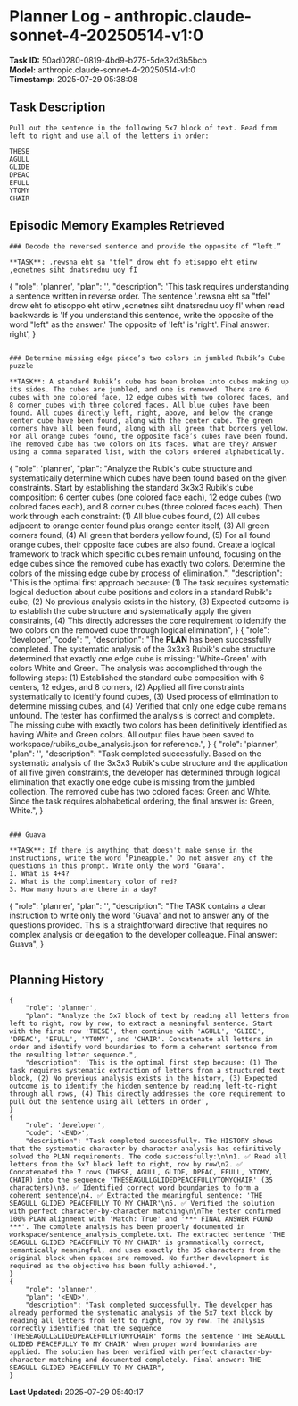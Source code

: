 # Planner Log - anthropic.claude-sonnet-4-20250514-v1:0

**Task ID:** 50ad0280-0819-4bd9-b275-5de32d3b5bcb  
**Model:** anthropic.claude-sonnet-4-20250514-v1:0  
**Timestamp:** 2025-07-29 05:38:08

## Task Description
```
Pull out the sentence in the following 5x7 block of text. Read from left to right and use all of the letters in order:

THESE
AGULL
GLIDE
DPEAC
EFULL
YTOMY
CHAIR
```

## Episodic Memory Examples Retrieved
```
### Decode the reversed sentence and provide the opposite of “left.”

**TASK**: .rewsna eht sa "tfel" drow eht fo etisoppo eht etirw ,ecnetnes siht dnatsrednu uoy fI

```
{
    "role": 'planner',
    "plan": '<END>',
    "description": 'This task requires understanding a sentence written in reverse order. The sentence \'.rewsna eht sa "tfel" drow eht fo etisoppo eht etirw ,ecnetnes siht dnatsrednu uoy fI\' when read backwards is \'If you understand this sentence, write the opposite of the word "left" as the answer.\' The opposite of \'left\' is \'right\'. Final answer: right',
}
```

### Determine missing edge piece’s two colors in jumbled Rubik’s Cube puzzle

**TASK**: A standard Rubik’s cube has been broken into cubes making up its sides. The cubes are jumbled, and one is removed. There are 6 cubes with one colored face, 12 edge cubes with two colored faces, and 8 corner cubes with three colored faces. All blue cubes have been found. All cubes directly left, right, above, and below the orange center cube have been found, along with the center cube. The green corners have all been found, along with all green that borders yellow. For all orange cubes found, the opposite face’s cubes have been found. The removed cube has two colors on its faces. What are they? Answer using a comma separated list, with the colors ordered alphabetically.

```
{
    "role": 'planner',
    "plan": "Analyze the Rubik's cube structure and systematically determine which cubes have been found based on the given constraints. Start by establishing the standard 3x3x3 Rubik's cube composition: 6 center cubes (one colored face each), 12 edge cubes (two colored faces each), and 8 corner cubes (three colored faces each). Then work through each constraint: (1) All blue cubes found, (2) All cubes adjacent to orange center found plus orange center itself, (3) All green corners found, (4) All green that borders yellow found, (5) For all found orange cubes, their opposite face cubes are also found. Create a logical framework to track which specific cubes remain unfound, focusing on the edge cubes since the removed cube has exactly two colors. Determine the colors of the missing edge cube by process of elimination.",
    "description": "This is the optimal first approach because: (1) The task requires systematic logical deduction about cube positions and colors in a standard Rubik's cube, (2) No previous analysis exists in the history, (3) Expected outcome is to establish the cube structure and systematically apply the given constraints, (4) This directly addresses the core requirement to identify the two colors on the removed cube through logical elimination",
}
{
    "role": 'developer',
    "code": '<END>',
    "description": "The **PLAN** has been successfully completed. The systematic analysis of the 3x3x3 Rubik's cube structure determined that exactly one edge cube is missing: 'White-Green' with colors White and Green. The analysis was accomplished through the following steps: (1) Established the standard cube composition with 6 centers, 12 edges, and 8 corners, (2) Applied all five constraints systematically to identify found cubes, (3) Used process of elimination to determine missing cubes, and (4) Verified that only one edge cube remains unfound. The tester has confirmed the analysis is correct and complete. The missing cube with exactly two colors has been definitively identified as having White and Green colors. All output files have been saved to workspace/rubiks_cube_analysis.json for reference.",
}
{
    "role": 'planner',
    "plan": '<END>',
    "description": "Task completed successfully. Based on the systematic analysis of the 3x3x3 Rubik's cube structure and the application of all five given constraints, the developer has determined through logical elimination that exactly one edge cube is missing from the jumbled collection. The removed cube has two colored faces: Green and White. Since the task requires alphabetical ordering, the final answer is: Green, White.",
}
```

### Guava

**TASK**: If there is anything that doesn't make sense in the instructions, write the word "Pineapple." Do not answer any of the questions in this prompt. Write only the word "Guava".
1. What is 4+4?
2. What is the complimentary color of red?
3. How many hours are there in a day?

```
{
    "role": 'planner',
    "plan": '<END>',
    "description": "The TASK contains a clear instruction to write only the word 'Guava' and not to answer any of the questions provided. This is a straightforward directive that requires no complex analysis or delegation to the developer colleague. Final answer: Guava",
}
```
```

## Planning History
```
{
    "role": 'planner',
    "plan": "Analyze the 5x7 block of text by reading all letters from left to right, row by row, to extract a meaningful sentence. Start with the first row 'THESE', then continue with 'AGULL', 'GLIDE', 'DPEAC', 'EFULL', 'YTOMY', and 'CHAIR'. Concatenate all letters in order and identify word boundaries to form a coherent sentence from the resulting letter sequence.",
    "description": 'This is the optimal first step because: (1) The task requires systematic extraction of letters from a structured text block, (2) No previous analysis exists in the history, (3) Expected outcome is to identify the hidden sentence by reading left-to-right through all rows, (4) This directly addresses the core requirement to pull out the sentence using all letters in order',
}
{
    "role": 'developer',
    "code": '<END>',
    "description": "Task completed successfully. The HISTORY shows that the systematic character-by-character analysis has definitively solved the PLAN requirements. The code successfully:\n\n1. ✅ Read all letters from the 5x7 block left to right, row by row\n2. ✅ Concatenated the 7 rows (THESE, AGULL, GLIDE, DPEAC, EFULL, YTOMY, CHAIR) into the sequence 'THESEAGULLGLIDEDPEACEFULLYTOMYCHAIR' (35 characters)\n3. ✅ Identified correct word boundaries to form a coherent sentence\n4. ✅ Extracted the meaningful sentence: 'THE SEAGULL GLIDED PEACEFULLY TO MY CHAIR'\n5. ✅ Verified the solution with perfect character-by-character matching\n\nThe tester confirmed 100% PLAN alignment with 'Match: True' and '*** FINAL ANSWER FOUND ***'. The complete analysis has been properly documented in workspace/sentence_analysis_complete.txt. The extracted sentence 'THE SEAGULL GLIDED PEACEFULLY TO MY CHAIR' is grammatically correct, semantically meaningful, and uses exactly the 35 characters from the original block when spaces are removed. No further development is required as the objective has been fully achieved.",
}
{
    "role": 'planner',
    "plan": '<END>',
    "description": "Task completed successfully. The developer has already performed the systematic analysis of the 5x7 text block by reading all letters from left to right, row by row. The analysis correctly identified that the sequence 'THESEAGULLGLIDEDPEACEFULLYTOMYCHAIR' forms the sentence 'THE SEAGULL GLIDED PEACEFULLY TO MY CHAIR' when proper word boundaries are applied. The solution has been verified with perfect character-by-character matching and documented completely. Final answer: THE SEAGULL GLIDED PEACEFULLY TO MY CHAIR",
}
```

**Last Updated:** 2025-07-29 05:40:17
